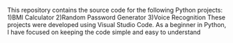 This repository contains the source code for the following Python projects:
      1)BMI Calculator
      2)Random Password Generator
      3)Voice Recognition
These projects were developed using Visual Studio Code. As a beginner in Python, I have focused on keeping the code simple and easy to understand
